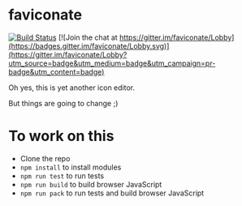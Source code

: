 # faviconate

[![Build Status](https://travis-ci.org/menendezpoo/faviconate.svg?branch=master)](https://travis-ci.org/menendezpoo/faviconate) [![Join the chat at https://gitter.im/faviconate/Lobby](https://badges.gitter.im/faviconate/Lobby.svg)](https://gitter.im/faviconate/Lobby?utm_source=badge&utm_medium=badge&utm_campaign=pr-badge&utm_content=badge)

Oh yes, this is yet another icon editor.

But things are going to change ;)


# To work on this
- Clone the repo
- `npm install` to install modules
- `npm run test` to run tests
- `npm run build` to build browser JavaScript
- `npm run pack` to run tests and build browser JavaScript

